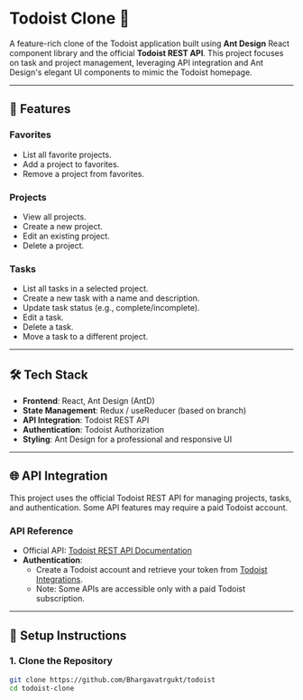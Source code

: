# Todoist Clone 📝

A feature-rich clone of the Todoist application built using **Ant Design** React component library and the official **Todoist REST API**. This project focuses on task and project management, leveraging API integration and Ant Design's elegant UI components to mimic the Todoist homepage.

---

## 🚀 **Features**

### **Favorites**

- List all favorite projects.
- Add a project to favorites.
- Remove a project from favorites.

### **Projects**

- View all projects.
- Create a new project.
- Edit an existing project.
- Delete a project.

### **Tasks**

- List all tasks in a selected project.
- Create a new task with a name and description.
- Update task status (e.g., complete/incomplete).
- Edit a task.
- Delete a task.
- Move a task to a different project.

---

## 🛠️ **Tech Stack**

- **Frontend**: React, Ant Design (AntD)
- **State Management**: Redux / useReducer (based on branch)
- **API Integration**: Todoist REST API
- **Authentication**: Todoist Authorization
- **Styling**: Ant Design for a professional and responsive UI

---

## 🌐 **API Integration**

This project uses the official Todoist REST API for managing projects, tasks, and authentication. Some API features may require a paid Todoist account.

### **API Reference**

- Official API: [Todoist REST API Documentation](https://developer.todoist.com/rest/v2/#overview)
- **Authentication**:
  - Create a Todoist account and retrieve your token from [Todoist Integrations](https://app.todoist.com/app/settings/integrations).
  - Note: Some APIs are accessible only with a paid Todoist subscription.

---

## 🧩 **Setup Instructions**

### 1. Clone the Repository

```bash
git clone https://github.com/Bhargavatrgukt/todoist
cd todoist-clone
```
